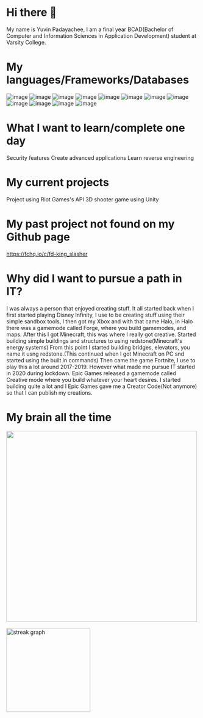 # Hi there 👋
My name is Yuvin Padayachee, I am a final year BCAD(Bachelor of Computer and Information Sciences in Application Development) student at Varsity College.

# My languages/Frameworks/Databases

![image](https://github.com/Yuvin15/Yuvin15/assets/101713793/036984b4-243d-43d2-890e-033171a850a5)
![image](https://github.com/Yuvin15/Yuvin15/assets/101713793/006bfe3d-559c-4fb2-9989-bfbac4ff92eb)
![image](https://github.com/Yuvin15/Yuvin15/assets/101713793/06ee0f83-55dc-49e1-86d3-035b7c5855d6)
![image](https://github.com/Yuvin15/Yuvin15/assets/101713793/a9cdbc47-5968-4ae2-ba97-2fea2b94cf41)
![image](https://github.com/Yuvin15/Yuvin15/assets/101713793/e661860a-8363-4b6e-a259-35900b9229f6)
![image](https://github.com/Yuvin15/Yuvin15/assets/101713793/67503dc2-18c4-4b8a-b2a1-6638cbbff238)
![image](https://github.com/Yuvin15/Yuvin15/assets/101713793/798abbb9-7102-439e-ab7c-a70ea8fbdf3d)
![image](https://github.com/Yuvin15/Yuvin15/assets/101713793/0d21c7ab-d0d4-462b-ab4c-2c037068386d)
![image](https://github.com/Yuvin15/Yuvin15/assets/101713793/7b0aca21-bbf7-4d6f-9ae5-2ac9835ddc20)
![image](https://github.com/Yuvin15/Yuvin15/assets/101713793/5bf0ab36-5645-443f-b5b7-9a78a1fb33f8)
![image](https://github.com/Yuvin15/Yuvin15/assets/101713793/dc387b99-8901-49cb-97fd-9af21c76d138)
![image](https://github.com/Yuvin15/Yuvin15/assets/101713793/e5815ed6-e0a9-4515-bcaf-cafdf1e05583)


# What I want to learn/complete one day
Security features
Create advanced applications
Learn reverse engineering

# My current projects 
Project using Riot Games's API
3D shooter game using Unity

# My past project not found on my Github page
https://fchq.io/c/fd-king_slasher

# Why did I want to pursue a path in IT?
I was always a person that enjoyed creating stuff. It all started back when I first started playing Disney Infinity, I use to be creating stuff using their simple sandbox tools, I then got my Xbox and with that came Halo, in Halo there was a gamemode called Forge, where you build gamemodes, and maps. After this I got Minecraft, this was where I really got creative. Started building simple buildings and structures to using redstone(Minecraft's energy systems) From this point I started building bridges, elevators, you name it usng redstone.(This continued when I got Minecraft on PC snd started using the built in commands) Then came the game Fortnite, I use to play this a lot around 2017-2019. However what made me pursue IT started in 2020 during lockdown. Epic Games released a gamemode called Creative mode where you build whatever your heart desires. I started building quite a lot and I Epic Games gave me a Creator Code(Not anymore) so that I can publish my creations. 

# My brain all the time
<img src="https://github.com/Anmol-Baranwal/Cool-GIFs-For-GitHub/assets/74038190/ff1b5f32-9420-4dde-b2b9-ed2c0aa17459" width="500">
<br><br>

<img src="https://streak-stats.demolab.com?user=Yuvin15&locale=en&mode=daily&theme=dark&hide_border=false&border_radius=5&order=3" height="220" alt="streak graph"  />

<!-- 
**Yuvin15/Yuvin15** is a ✨ _special_ ✨ repository because its `README.md` (this file) appears on your GitHub profile.

Here are some ideas to get you started:

- 🔭 I’m currently working on ...
- 🌱 I’m currently learning ...
- 👯 I’m looking to collaborate on ...
- 🤔 I’m looking for help with ...
- 💬 Ask me about ...
- 📫 How to reach me: ...
- 😄 Pronouns: ...
- ⚡ Fun fact: ...
-->
